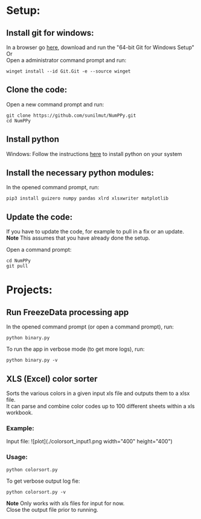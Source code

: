 # Setup:
## Install git for windows:
In a browser go [here](https://git-scm.com/download/win), download and
run the "64-bit Git for Windows Setup"<br/>
Or<br/>
Open a administrator command prompt and run:

```
winget install --id Git.Git -e --source winget
```

## Clone the code:
Open a new command prompt and run:

```
git clone https://github.com/sunilmut/NumPPy.git
cd NumPPy
```

## Install python
Windows:
Follow the instructions [here](https://docs.microsoft.com/en-us/windows/python/scripting) to install python
on your system

## Install the necessary python modules:
In the opened command prompt, run:

```
pip3 install guizero numpy pandas xlrd xlsxwriter matplotlib
```

## Update the code:
If you have to update the code, for example to pull in a fix or an update.<br/>
**Note**
This assumes that you have already done the setup.<br/>

Open a command prompt:
```
cd NumPPy
git pull
```

# Projects:
## Run FreezeData processing app
In the opened command prompt (or open a command prompt), run:
```
python binary.py
```

To run the app in verbose mode (to get more logs), run:
```
python binary.py -v
```

## XLS (Excel) color sorter
Sorts the various colors in a given input xls file and outputs
them to a xlsx file.<br/>
It can parse and combine color codes up to 100 different sheets
within a xls workbook.

### Example:
Input file:
![plot](./colorsort_input1.png width="400" height="400")

### Usage:
```
python colorsort.py
```
To get verbose output log fie:
```
python colorsort.py -v
```

**Note**
Only works with xls files for input for now.<br/>
Close the output file prior to running.

